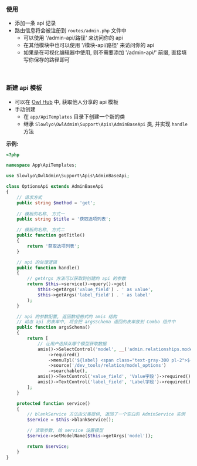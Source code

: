 ### 使用

- 添加一条 api 记录
- 路由信息将会被注册到 `routes/admin.php` 文件中
    - 可以使用 '/admin-api/路径' 来访问你的 api
    - 在其他模块中也可以使用 '/模块-api/路径' 来访问你的 api
    - 如果是在可视化编辑器中使用, 则不需要添加 '/admin-api/' 前缀, 直接填写你保存的路径即可

<br>

### 新建 api 模板

- 可以在 [Owl Hub](https://owladmin.com/site#/hub) 中, 获取他人分享的 api 模板
- 手动创建
    - 在 `app/ApiTemplates` 目录下创建一个新的类
    - 继承 `Slowlyo\OwlAdmin\Support\Apis\AdminBaseApi` 类, 并实现 `handle` 方法

__示例:__

```php
<?php

namespace App\ApiTemplates;

use Slowlyo\OwlAdmin\Support\Apis\AdminBaseApi;

class OptionsApi extends AdminBaseApi
{
    // 请求方式
    public string $method = 'get';
    
    // 模板的名称, 方式一
    public string $title = '获取选项列表';

    // 模板的名称, 方式二
    public function getTitle()
    {
        return '获取选项列表';
    }

    // api 的处理逻辑
    public function handle()
    {
        // getArgs 方法可以获取到创建的 api 的参数
        return $this->service()->query()->get(
            $this->getArgs('value_field') . ' as value',
            $this->getArgs('label_field') . ' as label'
        );
    }

    // api 的参数配置, 返回数组格式的 amis 结构
    // 动态 api 的表单中, 将会把 argsSchema 返回的表单放到 Combo 组件中
    public function argsSchema()
    {
        return [
            // 让用户选择从哪个模型获取数据
            amis()->SelectControl('model', __('admin.relationships.model'))
                ->required()
                ->menuTpl('${label} <span class="text-gray-300 pl-2">${table}</span>')
                ->source('/dev_tools/relation/model_options')
                ->searchable(),
            amis()->TextControl('value_field', 'Value字段')->required(),
            amis()->TextControl('label_field', 'Label字段')->required(),
        ];
    }

    protected function service()
    {
        // blankService 方法由父类提供, 返回了一个空白的 AdminService 实例
        $service = $this->blankService();

        // 读取参数, 给 service 设置模型
        $service->setModelName($this->getArgs('model'));

        return $service;
    }
}
```
